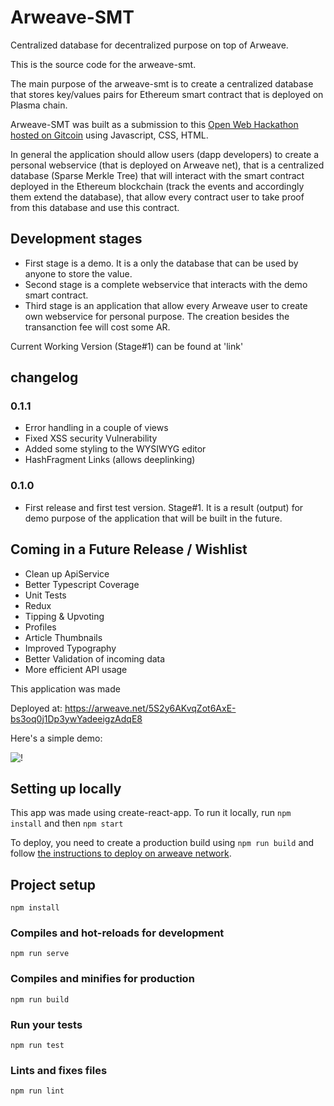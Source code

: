 # Arweave-SMT

Centralized database for decentralized purpose on top of Arweave.

This is the source code for the arweave-smt.

The main purpose of the arweave-smt is to create a centralized database that stores key/values pairs for Ethereum smart contract that is deployed on Plasma chain.

Arweave-SMT was built as a submission to this [Open Web Hackathon hosted on Gitcoin](https://gitcoin.co/issue/ArweaveTeam/Bounties/1/2929) using Javascript, CSS, HTML.

In general the application should allow users (dapp developers) to create a personal webservice (that is deployed on Arweave net), that is a centralized database (Sparse Merkle Tree) that will interact with the smart contract deployed in the Ethereum blockchain (track the events and accordingly them extend the database), that allow every contract user to take proof from this database and use this contract.

## Development stages

- First stage is a demo. It is a only the database that can be used by anyone to store the value.
- Second stage is a complete webservice that interacts with the demo smart contract.
- Third stage is an application that allow every Arweave user to create own webservice for personal purpose. The creation besides the transanction fee will cost some AR.

Current Working Version (Stage#1) can be found at 'link'

## changelog

### 0.1.1

- Error handling in a couple of views
- Fixed XSS security Vulnerability
- Added some styling to the WYSIWYG editor
- HashFragment Links (allows deeplinking)

### 0.1.0

- First release and first test version. Stage#1. It is a result (output) for demo purpose of the application that will be built in the future.

## Coming in a Future Release / Wishlist

- Clean up ApiService
- Better Typescript Coverage
- Unit Tests
- Redux
- Tipping & Upvoting
- Profiles
- Article Thumbnails
- Improved Typography
- Better Validation of incoming data
- More efficient API usage


This application was made

Deployed at: https://arweave.net/5S2y6AKvqZot6AxE-bs3oq0j1Dp3ywYadeeigzAdqE8

Here's a simple demo:

![!](some.gif)

## Setting up locally

This app was made using create-react-app. To run it locally, run `npm install` and then `npm start`

To deploy, you need to create a production build using `npm run build` and follow [the instructions to deploy on arweave network](https://docs.arweave.org/developers/tools/arweave-deploy).



## Project setup
```
npm install
```

### Compiles and hot-reloads for development
```
npm run serve
```

### Compiles and minifies for production
```
npm run build
```

### Run your tests
```
npm run test
```

### Lints and fixes files
```
npm run lint
```
